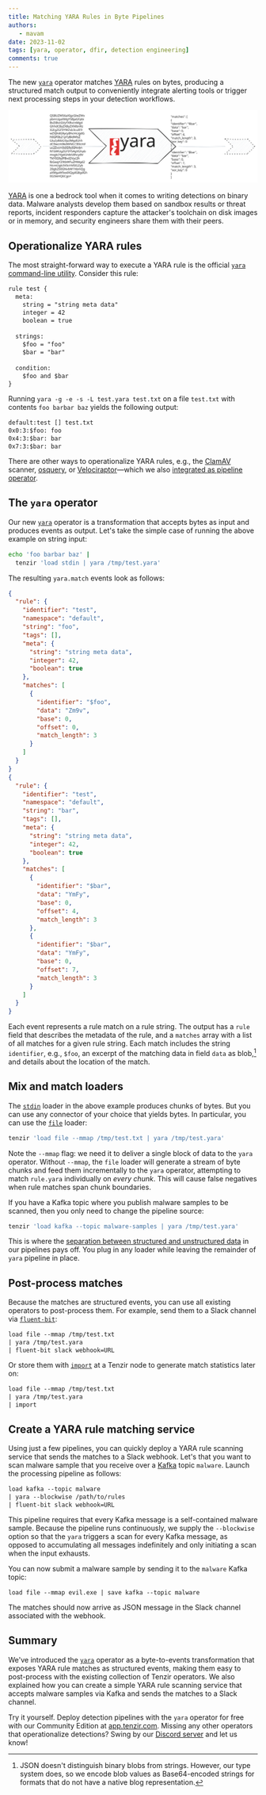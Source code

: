 ```yaml
---
title: Matching YARA Rules in Byte Pipelines
authors:
   - mavam
date: 2023-11-02
tags: [yara, operator, dfir, detection engineering]
comments: true
---
```


The new [`yara`][yara-operator] operator matches [YARA][yara] rules on bytes,
producing a structured match output to conveniently integrate alerting tools or
trigger next processing steps in your detection workflows.

[yara]: https://virustotal.github.io/yara/
[yara-operator]: /next/operators/transformations/yara

![YARA Operator](yara-operator.excalidraw.svg)

<!--truncate-->

[YARA][yara] is one a bedrock tool when it comes to writing detections on binary
data. Malware analysts develop them based on sandbox results or threat reports,
incident responders capture the attacker's toolchain on disk images or in
memory, and security engineers share them with their peers.

## Operationalize YARA rules

The most straight-forward way to execute a YARA rule is the official [`yara`
command-line utility](https://yara.readthedocs.io/en/stable/commandline.html).
Consider this rule:

```
rule test {
  meta:
    string = "string meta data"
    integer = 42
    boolean = true

  strings:
    $foo = "foo"
    $bar = "bar"

  condition:
    $foo and $bar
}
```

Running `yara -g -e -s -L test.yara test.txt` on a file `test.txt` with contents
`foo barbar baz` yields the following output:

```
default:test [] test.txt
0x0:3:$foo: foo
0x4:3:$bar: bar
0x7:3:$bar: bar
```

There are other ways to operationalize YARA rules, e.g., the
[ClamAV](https://www.clamav.net/) scanner,
[osquery](https://osquery.readthedocs.io/en/stable/deployment/yara/), or
[Velociraptor](https://docs.velociraptor.app/vql_reference/plugin/yara/)—which
we also [integrated as pipeline
operator](/blog/integrating-velociraptor-into-tenzir-pipelines).

## The `yara` operator

Our new [`yara`][yara-operator] operator is a transformation that accepts bytes
as input and produces events as output. Let's take the simple case of running
the above example on string input:

```bash
echo 'foo barbar baz' |
  tenzir 'load stdin | yara /tmp/test.yara'
```

The resulting `yara.match` events look as follows:

```json
{
  "rule": {
    "identifier": "test",
    "namespace": "default",
    "string": "foo",
    "tags": [],
    "meta": {
      "string": "string meta data",
      "integer": 42,
      "boolean": true
    },
    "matches": [
      {
        "identifier": "$foo",
        "data": "Zm9v",
        "base": 0,
        "offset": 0,
        "match_length": 3
      }
    ]
  }
}
{
  "rule": {
    "identifier": "test",
    "namespace": "default",
    "string": "bar",
    "tags": [],
    "meta": {
      "string": "string meta data",
      "integer": 42,
      "boolean": true
    },
    "matches": [
      {
        "identifier": "$bar",
        "data": "YmFy",
        "base": 0,
        "offset": 4,
        "match_length": 3
      },
      {
        "identifier": "$bar",
        "data": "YmFy",
        "base": 0,
        "offset": 7,
        "match_length": 3
      }
    ]
  }
}
```

Each event represents a rule match on a rule string. The output has a `rule`
field that describes the metadata of the rule, and a `matches` array with a list
of all matches for a given rule string. Each match includes the string
`identifier`, e.g., `$foo`, an excerpt of the matching data in field `data` as
blob,[^1] and details about the location of the match.

[^1]: JSON doesn't distinguish binary blobs from strings. However, our type
    system does, so we encode blob values as Base64-encoded strings for formats
    that do not have a native blog representation.

## Mix and match loaders

The [`stdin`](/connectors/stdin) loader in the above example produces chunks of
bytes. But you can use any connector of your choice that yields bytes. In
particular, you can use the [`file`](/connectors/file) loader:

```bash
tenzir 'load file --mmap /tmp/test.txt | yara /tmp/test.yara'
```

Note the `--mmap` flag: we need it to deliver a single block of data to the
`yara` operator. Without `--mmap`, the `file` loader will generate a stream of
byte chunks and feed them incrementally to the `yara` operator, attempting to
match `rule.yara` individually on *every chunk*. This will cause false negatives
when rule matches span chunk boundaries.

If you have a Kafka topic where you publish malware samples to be scanned, then
you only need to change the pipeline source:

```bash
tenzir 'load kafka --topic malware-samples | yara /tmp/test.yara'
```

This is where the [separation between structured and unstructured
data][separation-of-concerns] in our pipelines pays off. You plug in any loader
while leaving the remainder of `yara` pipeline in place.

[separation-of-concerns]: /blog/five-design-principles-for-building-a-data-pipeline-engine#p1-separation-of-concerns

## Post-process matches

Because the matches are structured events, you can use all existing operators to
post-process them. For example, send them to a Slack channel via [`fluent-bit`](./sinks/fluent-bit):

```
load file --mmap /tmp/test.txt
| yara /tmp/test.yara
| fluent-bit slack webhook=URL
```

Or store them with [`import`](/operators/sinks/import) at a Tenzir node to
generate match statistics later on:

```
load file --mmap /tmp/test.txt
| yara /tmp/test.yara
| import
```

## Create a YARA rule matching service

Using just a few pipelines, you can quickly deploy a YARA rule scanning service
that sends the matches to a Slack webhook. Let's that you want to scan malware
sample that you receive over a [Kafka](../../connectors/kafka) topic
`malware`. Launch the processing pipeline as follows:

```
load kafka --topic malware
| yara --blockwise /path/to/rules
| fluent-bit slack webhook=URL
```

This pipeline requires that every Kafka message is a self-contained malware
sample. Because the pipeline runs continuously, we supply the `--blockwise`
option so that the `yara` triggers a scan for every Kafka message, as opposed to
accumulating all messages indefinitely and only initiating a scan when the input
exhausts.

You can now submit a malware sample by sending it to the `malware` Kafka topic:

```
load file --mmap evil.exe | save kafka --topic malware
```

The matches should now arrive as JSON message in the Slack channel associated
with the webhook.

## Summary

We've introduced the [`yara`][yara-operator] operator as a byte-to-events
transformation that exposes YARA rule matches as structured events, making them
easy to post-process with the existing collection of Tenzir operators. We also
explained how you can create a simple YARA rule scanning service that accepts
malware samples via Kafka and sends the matches to a Slack channel.

Try it yourself. Deploy detection pipelines with the `yara` operator for free
with our Community Edition at [app.tenzir.com](https://app.tenzir.com). Missing
any other operators that operationalize detections? Swing by our [Discord
server](/discord) and let us know!
